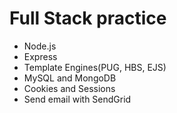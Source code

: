 # Full Stack practice
* Node.js
* Express 
* Template Engines(PUG, HBS, EJS)
* MySQL and MongoDB
* Cookies and Sessions
* Send email with SendGrid